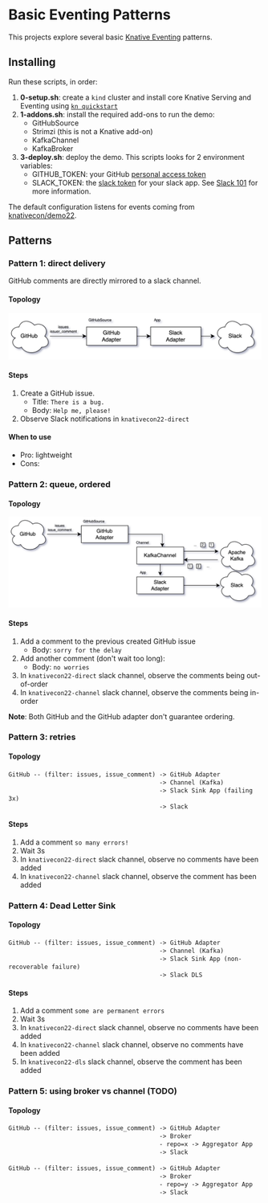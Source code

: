 # Basic Eventing Patterns

This projects explore several basic [Knative Eventing](https://knative.dev/docs/eventing/) patterns.


## Installing

Run these scripts, in order:
1. **0-setup.sh**: create a `kind` cluster and install core Knative Serving and Eventing using
   [`kn quickstart`](https://knative.dev/docs/install/quickstart-install/)
2. **1-addons.sh**: install the required add-ons to run the demo:
   * GitHubSource
   * Strimzi (this is not a Knative add-on)
   * KafkaChannel
   * KafkaBroker
3. **3-deploy.sh**: deploy the demo. This scripts looks for 2 environment variables:
   * GITHUB_TOKEN: your GitHub [personal access token](https://github.com/settings/tokens)
   * SLACK_TOKEN: the [slack token](https://api.slack.com/authentication/oauth-v2) for your slack app.
     See [Slack 101](./doc/slack.md) for more information.

The default configuration listens for events coming from [knativecon/demo22](https://github.com/knativecon/demo22).

## Patterns

### Pattern 1: direct delivery

GitHub comments are directly mirrored to a slack channel.

#### Topology 

![topology](./doc/pattern1.drawio.png)

#### Steps

1. Create a GitHub issue. 
   * Title: `There is a bug.` 
   * Body: `Help me, please!`
2. Observe Slack notifications in `knativecon22-direct`
 
#### When to use

- Pro: lightweight
- Cons: 


### Pattern 2: queue, ordered

#### Topology
 
![topology](./doc/pattern2.drawio.png)

#### Steps

1. Add a comment to the previous created GitHub issue
   * Body: `sorry for the delay`
2. Add another comment (don't wait too long):
   * Body: `no worries`
3. In `knativecon22-direct` slack channel, observe the comments being out-of-order
4. In `knativecon22-channel` slack channel, observe the comments being in-order

**Note**: Both GitHub and the GitHub adapter don't guarantee ordering. 

### Pattern 3: retries 

#### Topology

```
GitHub -- (filter: issues, issue_comment) -> GitHub Adapter 
                                          -> Channel (Kafka)
                                          -> Slack Sink App (failing 3x)
                                          -> Slack
```

#### Steps

1. Add a comment `so many errors!`
2. Wait 3s
3. In `knativecon22-direct` slack channel, observe no comments have been added
4. In `knativecon22-channel` slack channel, observe the comment has been added

### Pattern 4: Dead Letter Sink

#### Topology

```
GitHub -- (filter: issues, issue_comment) -> GitHub Adapter 
                                          -> Channel (Kafka)
                                          -> Slack Sink App (non-recoverable failure)
                                          -> Slack DLS
```


#### Steps

1. Add a comment `some are permanent errors`
2. Wait 3s
3. In `knativecon22-direct` slack channel, observe no comments have been added
4. In `knativecon22-channel` slack channel, observe no comments have been added
5. In `knativecon22-dls` slack channel, observe the comment has been added


### Pattern 5: using broker vs channel (TODO)

#### Topology

```
GitHub -- (filter: issues, issue_comment) -> GitHub Adapter 
                                          -> Broker
                                          - repo=x -> Aggregator App 
                                          -> Slack
                                          
GitHub -- (filter: issues, issue_comment) -> GitHub Adapter 
                                          -> Broker
                                          - repo=y -> Aggregator App 
                                          -> Slack                                         
```
